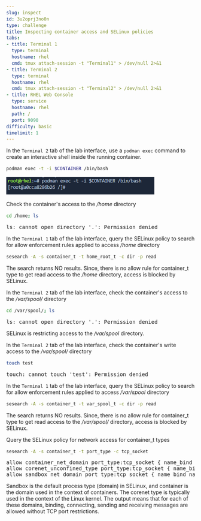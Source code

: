 ```yaml
---
slug: inspect
id: 3u2oprj3no0n
type: challenge
title: Inspecting container access and SELinux policies
tabs:
- title: Terminal 1
  type: terminal
  hostname: rhel
  cmd: tmux attach-session -t "Terminal1" > /dev/null 2>&1
- title: Terminal 2
  type: terminal
  hostname: rhel
  cmd: tmux attach-session -t "Terminal2" > /dev/null 2>&1
- title: RHEL Web Console
  type: service
  hostname: rhel
  path: /
  port: 9090
difficulty: basic
timelimit: 1
---
```

In the `Terminal 2` tab of the lab interface, use a `podman exec` command to create an interactive shell inside the running container.

```bash
podman exec -t -i $CONTAINER /bin/bash
```

![podmanexec](../assets/podmanexec.png)

Check the container's access to the */home* directory

```bash
cd /home; ls
```

<pre class="file">
ls: cannot open directory '.': Permission denied
</pre>

In the `Terminal 1` tab of the lab interface, query the SELinux policy to search for allow enforcement rules applied to access */home* directory

```bash
sesearch -A -s container_t -t home_root_t -c dir -p read
```

The search returns NO results. Since, there is no allow rule for container_t type to get read access to the */home* directory, access is blocked by SELinux.

In the `Terminal 2` tab of the lab interface, check the container's access to the */var/spool/* directory

```bash
cd /var/spool/; ls
```

<pre class="file">
ls: cannot open directory '.': Permission denied
</pre>

SELinux is restricting access to the */var/spool* directory.

In the `Terminal 2` tab of the lab interface, check the container's write access to the */var/spool/* directory

```bash
touch test
```

<pre class="file">
touch: cannot touch 'test': Permission denied
</pre>

In the `Terminal 1` tab of the lab interface, query the SELinux policy to search for allow enforcement rules applied to access */var/spool* directory

```bash
sesearch -A -s container_t -t var_spool_t -c dir -p read
```

The search returns NO results. Since, there is no allow rule for container_t type to get read access to the */var/spool/* directory, access is blocked by SELinux.

Query the SELinux policy for network access for container_t types

```bash
sesearch -A -s container_t -t port_type -c tcp_socket
```

<pre class="file">
allow container_net_domain port_type:tcp_socket { name_bind name_connect recv_msg send_msg };
allow corenet_unconfined_type port_type:tcp_socket { name_bind name_connect recv_msg send_msg };
allow sandbox_net_domain port_type:tcp_socket { name_bind name_connect recv_msg send_msg };
</pre>

Sandbox is the default process type (domain) in SELinux, and container is the domain used in the context of containers. The corenet type
is typically used in the context of the Linux kernel. The output means that for each of these domains, binding, connecting, sending and receiving
messages are allowed without TCP port restrictions.
